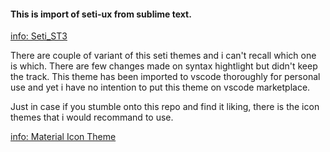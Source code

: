 #### This is import of seti-ux from sublime text.

[info: Seti_ST3](https://github.com/ctf0/Seti_ST3)

There are couple of variant of this seti themes and i can't recall which one is which. There are few changes made on syntax hightlight but didn't keep the track. 
This theme has been imported to vscode thoroughly for personal use and yet i have no intention to put this theme on vscode marketplace. 

Just in case if you stumble onto this repo and find it liking, there is the icon themes that i would recommand to use. 

[info: Material Icon Theme](https://marketplace.visualstudio.com/items?itemName=PKief.material-icon-theme)

